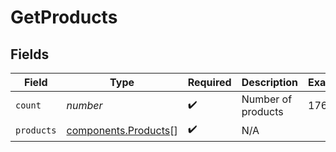 # GetProducts


## Fields

| Field                                                    | Type                                                     | Required                                                 | Description                                              | Example                                                  |
| -------------------------------------------------------- | -------------------------------------------------------- | -------------------------------------------------------- | -------------------------------------------------------- | -------------------------------------------------------- |
| `count`                                                  | *number*                                                 | :heavy_check_mark:                                       | Number of products                                       | 17655                                                    |
| `products`                                               | [components.Products](../../models/shared/products.md)[] | :heavy_check_mark:                                       | N/A                                                      |                                                          |